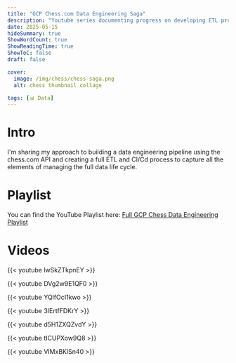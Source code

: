 ```yaml
---
title: "GCP Chess.com Data Engineering Saga"
description: "Youtube series documenting progress on developing ETL process for chess.com API"
date: 2025-05-15
hideSummary: true
ShowWordCount: true
ShowReadingTime: true
ShowToC: false
draft: false

cover:
  image: /img/chess/chess-saga.png
  alt: chess thumbnail collage

tags: [📊 Data]
---
```


# Intro

I'm sharing my approach to building a data engineering pipeline using the chess.com API and creating a full ETL and CI/Cd process to capture all the elements of managing the full data life cycle.

# Playlist

You can find the YouTube Playlist here: [Full GCP Chess Data Engineering Playlist](https://www.youtube.com/watch?v=lwSkZTkpnEY&list=PLO11bvk9ifg6WvIlJgwl3jy9nzk20JqAD)

# Videos

{{< youtube lwSkZTkpnEY >}} 

{{< youtube DVg2w9E1QF0 >}} 

{{< youtube YQlfOcI1kwo >}} 

{{< youtube 3IErtfFDKrY >}} 

{{< youtube d5H1ZXQZvdY >}} 

{{< youtube tICUPXow9Q8 >}} 

{{< youtube VIMxBKlSn40 >}} 
